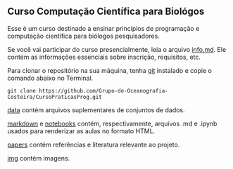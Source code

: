## Curso Computação Científica para Biológos

Esse é um curso destinado a ensinar princípios de programação e computação científica para biólogos pesquisadores.

Se você vai participar do curso presencialmente, leia o arquivo [info.md](./info.md). Ele contém as informações essenciais sobre inscrição, requisitos, etc.

Para clonar o repositório na sua máquina, tenha [git](https://git-scm.com/downloads) instalado e copie o comando abaixo no Terminal. 

```git clone https://github.com/Grupo-de-Oceanografia-Costeira/CursoPraticasProg.git```

[data](./data) contém arquivos suplementares de conjuntos de dados.

[markdown](./markdown) e [notebooks](./notebooks) contém, respectivamente, arquivos .md e .ipynb usados para renderizar as aulas no formato HTML.

[papers](./papers) contém referências e literatura relevante ao projeto.

[img](./img) contém imagens.
